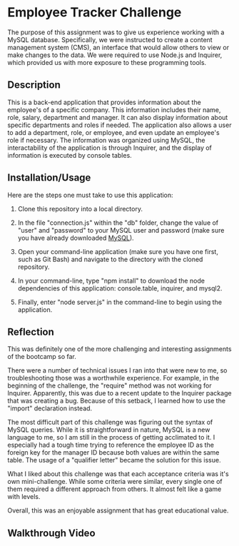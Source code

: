 # Employee Tracker Challenge

The purpose of this assignment was to give us experience working with a MySQL database.  Specifically, we were instructed to create a content management system (CMS), an interface that would allow others to view or make changes to the data.  We were required to use Node.js and Inquirer, which provided us with more exposure to these programming tools.

## Description

This is a back-end application that provides information about the employee's of a specific company.  This information includes their name, role, salary, department and manager. It can also display information about specific departments and roles if needed.  The application also allows a user to add a department, role, or employee, and even update an employee's role if necessary.  The information was organized using MySQL, the interactability of the application is through Inquirer, and the display of information is executed by console tables.

## Installation/Usage

Here are the steps one must take to use this application:

1) Clone this repository into a local directory.

2) In the file "connection.js" within the "db" folder, change the value of "user" and "password" to your MySQL user and password (make sure you have already downloaded [MySQL](https://www.mysql.com/)).

3) Open your command-line application (make sure you have one first, such as Git Bash) and navigate to the directory with the cloned repository.

4) In your command-line, type "npm install" to download the node dependencies of this application: console.table, inquirer, and mysql2.

5) Finally, enter "node server.js" in the command-line to begin using the application.


## Reflection

This was definitely one of the more challenging and interesting assignments of the bootcamp so far.

There were a number of technical issues I ran into that were new to me, so troubleshooting those was a worthwhile experience. For example, in the beginning of the challenge, the "require" method was not working for Inquirer. Apparently, this was due to a recent update to the Inquirer package that was creating a bug. Because of this setback, I learned how to use the "import" declaration instead.

The most difficult part of this challenge was figuring out the syntax of MySQL queries. While it is straightforward in nature, MySQL is a new language to me, so I am still in the process of getting acclimated to it. I especially had a tough time trying to reference the employee ID as the foreign key for the manager ID because both values are within the same table. The usage of a "qualifier letter" became the solution for this issue.

What I liked about this challenge was that each acceptance criteria was it's own mini-challenge. While some criteria were similar, every single one of them required a different approach from others.  It almost felt like a game with levels.

Overall, this was an enjoyable assignment that has great educational value.

## Walkthrough Video
